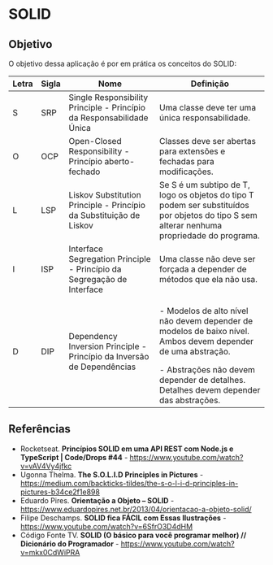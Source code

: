 # SOLID
## Objetivo
O objetivo dessa aplicação é por em prática os conceitos do SOLID:

| Letra | Sigla | Nome | Definição |
|-------|-------|------|-----------|
| S | SRP | Single Responsibility Principle - Princípio da Responsabilidade Única | Uma classe deve ter uma única responsabilidade. |
| O | OCP | Open-Closed Responsibility - Princípio aberto-fechado | Classes deve ser abertas para extensões e fechadas para modificações. |
| L | LSP | Liskov Substitution Principle - Princípio da Substituição de Liskov | Se S é um subtipo de T, logo os objetos do tipo T podem ser substituídos por objetos do tipo S sem alterar nenhuma propriedade do programa. |
| I | ISP | Interface Segregation Principle - Princípio da Segregação de Interface | Uma classe não deve ser forçada a depender de métodos que ela não usa. |
| D | DIP | Dependency Inversion Principle - Princípio da Inversão de Dependências | <p>- Modelos de alto nível não devem depender de modelos de baixo nível. Ambos devem depender de uma abstração.</p> - Abstrações não devem depender de detalhes. Detalhes devem depender das abstrações. |

## Referências
- Rocketseat. **Princípios SOLID em uma API REST com Node.js e TypeScript | Code/Drops #44** - https://www.youtube.com/watch?v=vAV4Vy4jfkc
- Ugonna Thelma. **The S.O.L.I.D Principles in Pictures** - https://medium.com/backticks-tildes/the-s-o-l-i-d-principles-in-pictures-b34ce2f1e898
- Eduardo Pires. **Orientação a Objeto – SOLID** - https://www.eduardopires.net.br/2013/04/orientacao-a-objeto-solid/
- Filipe Deschamps. **SOLID fica FÁCIL com Essas Ilustrações** - https://www.youtube.com/watch?v=6SfrO3D4dHM
- Código Fonte TV. **SOLID (O básico para você programar melhor) // Dicionário do Programador** - https://www.youtube.com/watch?v=mkx0CdWiPRA